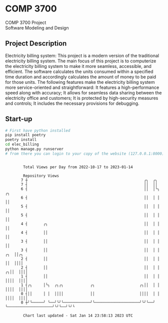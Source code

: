# COMP 3700
COMP 3700 Project  
Software Modeling and Design
## Project Description
Electricity billing system: This project is a modern version of the traditional electricity billing system. The main focus of this project is to computerize the electricity billing system to make it more seamless, accessible, and efficient. The software calculates the units consumed within a specified time duration and accordingly calculates the amount of money to be paid for those units. The following features make the electricity billing system more service-oriented and straightforward: It features a high-performance speed along with accuracy; It allows for seamless data sharing between the electricity office and customers; It is protected by high-security measures and controls; It includes the necessary provisions for debugging.

## Start-up
```bash
# First have python installed
pip install poetry
poetry install
cd elec_billing
python manage.py runserver
# from there you can login to your copy of the website (127.0.0.1:8000), default creds are admin/admin
```

```

        Total Views per Day from 2022-10-17 to 2023-01-14

        Repository Views
       7 ┼                                                    ╭╮  ╭╮
       7 ┤                                                    ││  ││
       6 ┤                                                    ││  │╰╮                          ╭╮
       6 ┤                                                    ││  │ │                          ││
       5 ┤                                                    ││  │ │                          ││
       5 ┤                                                    ││  │ │                          ││
       4 ┤       ╭╮                                           ││  │ │                          ││
       4 ┤       ││                                           ││  │ │                          ││
       3 ┤       ││                                           ││  │ │                          ││
       3 ┤       ││                                           ││  │ │                      ╭╮  ││╭╮
       2 ┤       ││                                           ││  │ │                      ││  ││││
       2 ┤       ││                                           ││  │ │                    ╭╮││  ││││
       1 ┤       ││                                           ││  │ │                    ││││  ││││
       1 ┤╭╮     │╰╮  ╭╮╭╮            ╭╮                    ╭╮││  │ │                    ││││  ││││
       0 ┤││     │ │  ││││            ││                    ││││  │ │                    ││││  ││││
       0 ┼╯╰─────╯ ╰──╯╰╯╰────────────╯╰────────────────────╯╰╯╰──╯ ╰────────────────────╯╰╯╰──╯╰╯╰

        Chart last updated - Sat Jan 14 23:58:13 2023 UTC
        
```
